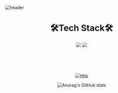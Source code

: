 ![header](https://capsule-render.vercel.app/api?type=Waving&color=auto&height=300&section=header&text=tenderex%&fontSize=90)





<div class = "language"align="center"><h1> 🛠Tech Stack🛠 </h1></center>

<div class = "language"align="center">
  <img src="https://img.shields.io/badge/Python-3776AB?style=flat-square&logo=Python&logoColor=white""></a> 
  <img src="https://img.shields.io/badge/Django-092E20?style=flat-square&logo=Django&logoColor=white"></a>
</div>











<br/>
<br>
<br>
<br>

<!-- 통계 -->
[![Hits](https://hits.seeyoufarm.com/api/count/incr/badge.svg?url=https%3A%2F%2Fgithub.com%2Ft3nderex%2Fhit-counter&count_bg=%2379C83D&title_bg=%23555555&icon=&icon_color=%23E7E7E7&title=hits&edge_flat=false)](https://hits.seeyoufarm.com)

<!-- 랭크 -->
![Anurag's GitHub stats](https://github-readme-stats.vercel.app/api?username=t3nderex&show_icons=true&theme=dracula&count_private=true)
